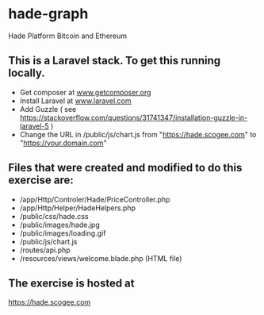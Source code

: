 # hade-graph
Hade Platform Bitcoin and Ethereum

## This is a Laravel stack. To get this running locally.
- Get composer at www.getcomposer.org
- Install Laravel at www.laravel.com
- Add Guzzle ( see https://stackoverflow.com/questions/31741347/installation-guzzle-in-laravel-5 )
- Change the URL in /public/js/chart.js from "https://hade.scogee.com" to "https://your.domain.com"

## Files that were created and modified to do this exercise are:
- /app/Http/Controler/Hade/PriceController.php
- /app/Http/Helper/HadeHelpers.php
- /public/css/hade.css
- /public/images/hade.jpg
- /public/images/loading.gif
- /public/js/chart.js
- /routes/api.php
- /resources/views/welcome.blade.php (HTML file)

## The exercise is hosted at
https://hade.scogee.com
